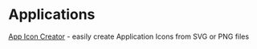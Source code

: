 # Applications

[App Icon Creator](AppIconCreator/) - easily create Application Icons from SVG or PNG files
